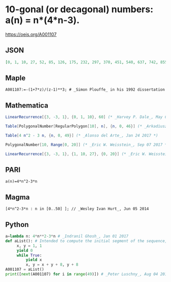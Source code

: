 # 10\-gonal \(or decagonal\) numbers: a\(n\) \= n\*\(4\*n\-3\)\.
https://oeis.org/A001107
## JSON
```JSON
[0, 1, 10, 27, 52, 85, 126, 175, 232, 297, 370, 451, 540, 637, 742, 855, 976, 1105, 1242, 1387, 1540, 1701, 1870, 2047, 2232, 2425, 2626, 2835, 3052, 3277, 3510, 3751, 4000, 4257, 4522, 4795, 5076, 5365, 5662, 5967, 6280, 6601, 6930, 7267, 7612, 7965, 8326]
```
## Maple
```Maple
A001107:=-(1+7*z)/(z-1)**3; # _Simon Plouffe_ in his 1992 dissertation
```
## Mathematica
```Mathematica
LinearRecurrence[{3, -3, 1}, {0, 1, 10}, 60] (* _Harvey P. Dale_, May 08 2012 *)
```
```Mathematica
Table[PolygonalNumber[RegularPolygon[10], n], {n, 0, 46}] (* _Arkadiusz Wesolowski_, Aug 27 2016 *)
```
```Mathematica
Table[4 n^2 - 3 n, {n, 0, 49}] (* _Alonso del Arte_, Jan 24 2017 *)
```
```Mathematica
PolygonalNumber[10, Range[0, 20]] (* _Eric W. Weisstein_, Sep 07 2017 *)
```
```Mathematica
LinearRecurrence[{3, -3, 1}, {1, 10, 27}, {0, 20}] (* _Eric W. Weisstein_, Sep 07 2017 *)
```
## PARI
```PARI
a(n)=4*n^2-3*n
```
## Magma
```Magma
[4*n^2-3*n : n in [0..50] ]; // _Wesley Ivan Hurt_, Jun 05 2014
```
## Python
```Python
a=lambda n: 4*n**2-3*n # _Indranil Ghosh_, Jan 01 2017
def aList(): # Intended to compute the initial segment of the sequence, not isolated terms.
     x, y = 1, 1
     yield 0
     while True:
         yield x
         x, y = x + y + 8, y + 8
A001107 = aList()
print([next(A001107) for i in range(49)]) # _Peter Luschny_, Aug 04 2019
```
